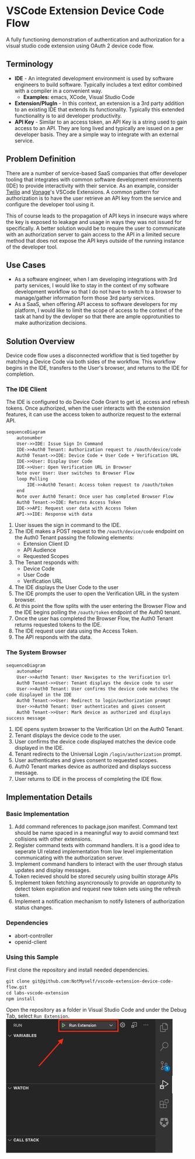 # VSCode Extension Device Code Flow
A fully functioning demonstration of authentication and authorization for a visual studio code extension using OAuth 2 device code flow.

## Terminology
 - **IDE** - An integrated development environment is used by software engineers to build software. Typically includes a text editor combined with a compiler in a convenient way.
    - **Examples:** emacs, XCode, Visual Studio Code
- **Extension/PlugIn** - In this context, an extension is a 3rd party addition to an existing IDE that extends its functionality. Typically this extended functionality is to aid developer productivity.
- **API Key** - Similar to an access token, an API Key is a string used to gain access to an API. They are long lived and typically are issued on a per developer basis. They are a simple way to integrate with an external service.

## Problem Definition

There are a number of service-based SaaS companies that offer developer tooling that integrates with common software development environments (IDE) to provide interactivity with their service. As an example, consider [Twilio](https://marketplace.visualstudio.com/items?itemName=Twilio.vscode-twilio) and [Vonage](https://marketplace.visualstudio.com/items?itemName=Vonage.vscode)'s VSCode Extensions. A common pattern for authorization is to have the user retrieve an API key from the service and configure the developer tool using it.

This of course leads to the propagation of API keys in insecure ways where the key is exposed to leakage and usage in ways they was not issued for specifically. A better solution would be to require the user to communicate with an authorization server to gain access to the API in a limited secure method that does not expose the API keys outside of the running instance of the developer tool.

## Use Cases
 - As a software engineer, when I am developing integrations with 3rd party services, I would like to stay in the context of my software development workflow so that I do not have to switch to a browser to manage/gather information form those 3rd party services.
 - As a SaaS, when offering API access to software developers for my platform, I would like to limit the scope of access to the context of the task at hand by the devloper so that there are ample opprotunities to make authorization decisions. 

## Solution Overview

Device code flow uses a disconnected workflow that is tied together by matching a Device Code via both sides of the workflow. This workflow begins in the IDE, transfers to the User's browser, and returns to the IDE for completion.

### The IDE Client 

The IDE is configured to do Device Code Grant to get id, access and refresh tokens. Once authorized, when the user interacts with the extension features, it can use the access token to authorize request to the external API.

```mermaid
sequenceDiagram
    autonumber
    User->>IDE: Issue Sign In Command
    IDE->>Auth0 Tenant: Authorization request to /oauth/device/code
    Auth0 Tenant->>IDE: Device Code + User Code + Verification URL
    IDE->>User: Display User Code
    IDE->>User: Open Verification URL in Browser
    Note over User: User switches to Browser Flow
    loop Polling
        IDE->>Auth0 Tenant: Access token request to /oauth/token
    end
    Note over Auth0 Tenant: Once user has completed Browser Flow
    Auth0 Tenant->>IDE: Returns Access Token
    IDE->>API: Request user data with Access Token
    API->>IDE: Response with data
```
1. User issues the sign in command to the IDE.
2. The IDE makes a POST request to the `/oauth/device/code` endpoint on the Auth0 Tenant passing the following elements:
    - Extension Client ID
    - API Audience
    - Requested Scopes
3. The Tenant responds with:
    - Device Code
    - User Code
    - Verification URL
4. The IDE displays the User Code to the user
5. The IDE prompts the user to open the Verification URL in the system browser.
6. At this point the flow splits with the user entering the Browser Flow and the IDE begins polling the `/oauth/token` endpoint of the Auth0 tenant.
7. Once the user has completed the Browser Flow, the Auth0 Tenant returns requested tokens to the IDE.
8. The IDE request user data using the Access Token.
9. The API responds with the data.

### The System Browser

```mermaid
sequenceDiagram
    autonumber
    User->>Auth0 Tenant: User Navigates to the Verification Url
    Auth0 Tenant->>User: Tenant displays the device code to user
    User->>Auth0 Tenant: User confirms the device code matches the code displayed in the IDE
    Auth0 Tenant->>User: Redirect to login/authorization prompt
    User->>Auth0 Tenant: User authenticates and gives consent
    Auth0 Tenant->>User: Mark device as authorized and displays success message
```
1. IDE opens system browser to the Verification Url on the Auth0 Tenant.
2. Tenant displays the device code to the user.
3. User confirms the device code displayed matches the device code displayed in the IDE.
4. Tenant redirects to the Universal Login `/login/authorization` prompt.
5. User authenticates and gives consent to requested scopes.
6. Auth0 Tenant markes device as authorized and displays success message.
7. User returns to IDE in the process of completing the IDE flow.

## Implementation Details

### Basic Implementation

1. Add command references to package.json manifest. Command text should be name spaced in a meaningful way to avoid command text collisions with other extensions.
2. Register command texts with command handlers. It is a good idea to seperate UI related implementation from low level implementation communicating with the authorization server.
3. Implement command handlers to interact with the user through status updates and display messages.
4. Token recieved should be stored securely using builtin storage APIs
5. Implement token fetching asyncronously to provide an opprotunity to detect token expiration and request new token sets using the refresh token.
6. Implement a notification mechanism to notify listeners of authorization status changes.

### Dependencies

 - abort-controller
 - openid-client

### Using this Sample

First clone the repository and install needed dependencies.

```
git clone git@github.com:NotMyself/vscode-extension-device-code-flow.git
cd labs-vscode-extension
npm install
```
Open the repository as a folder in Visual Studio Code and
 under the Debug Tab, select `Run Extension`.
![Debug Run Extension](resources/debug-run-extension.png)